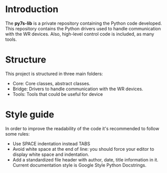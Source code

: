 <!---
7Solutions Python Library
-->

Introduction
============

The **py7s-lib** is a private repository containing the Python code developed. This
repository contains the Python drivers used to handle communication with the WR
devices. Also, high-level control code is included, as many tools.

Structure
=========

This project is structured in three main folders:
* Core: Core classes, abstract classes.
* Bridge: Drivers to handle communication with the WR devices.
* Tools: Tools that could be useful for device

Style guide
===========

In order to improve the readability of the code it's recommended to follow some
rules:
* Use SPACE indentation instead TABS
* Avoid white space at the end of line: you should force your editor to
display white space and indentation.
* Add a standardized file header with author, date, title information in it. Current
documentation style is Google Style Python Docstrings.
